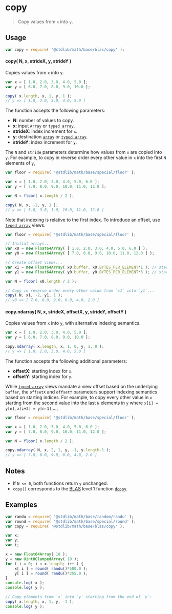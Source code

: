 # copy

> Copy values from `x` into `y`.


<section class="usage">

## Usage

``` javascript
var copy = require( '@stdlib/math/base/blas/copy' );
```

#### copy( N, x, strideX, y, strideY )

Copies values from `x` into `y`.

``` javascript
var x = [ 1.0, 2.0, 3.0, 4.0, 5.0 ];
var y = [ 6.0, 7.0, 8.0, 9.0, 10.0 ];

copy( x.length, x, 1, y, 1 );
// y => [ 1.0, 2.0, 3.0, 4.0, 5.0 ]
```

The function accepts the following parameters:

* __N__: number of values to copy.
* __x__: input [`Array`][mdn-array] or [`typed array`][mdn-typed-array].
* __strideX__: index increment for `x`.
* __y__: destination [`array`][mdn-array] or [`typed array`][mdn-typed-array].
* __strideY__: index increment for `y`.

The `N` and `stride` parameters determine how values from `x` are copied into `y`. For example, to copy in reverse order every other value in `x` into the first `N` elements of `y`,

``` javascript
var floor = require( '@stdlib/math/base/special/floor' );

var x = [ 1.0, 2.0, 3.0, 4.0, 5.0, 6.0 ];
var y = [ 7.0, 8.0, 9.0, 10.0, 11.0, 12.0 ];

var N = floor( x.length / 2 );

copy( N, x, -2, y, 1 );
// y => [ 5.0, 3.0, 1.0, 10.0, 11.0, 12.0 ]
```

Note that indexing is relative to the first index. To introduce an offset, use [`typed array`][mdn-typed-array] views.

``` javascript
var floor = require( '@stdlib/math/base/special/floor' );

// Initial arrays...
var x0 = new Float64Array( [ 1.0, 2.0, 3.0, 4.0, 5.0, 6.0 ] );
var y0 = new Float64Array( [ 7.0, 8.0, 9.0, 10.0, 11.0, 12.0 ] );

// Create offset views...
var x1 = new Float64Array( x0.buffer, x0.BYTES_PER_ELEMENT*1 ); // start at 2nd element
var y1 = new Float64Array( y0.buffer, y0.BYTES_PER_ELEMENT*3 ); // start at 4th element

var N = floor( x0.length / 2 );

// Copy in reverse order every other value from `x1` into `y1`...
copy( N, x1, -2, y1, 1 );
// y0 => [ 7.0, 8.0, 9.0, 6.0, 4.0, 2.0 ]
```


#### copy.ndarray( N, x, strideX, offsetX, y, strideY, offsetY )

Copies values from `x` into `y`, with alternative indexing semantics.

``` javascript
var x = [ 1.0, 2.0, 3.0, 4.0, 5.0 ];
var y = [ 6.0, 7.0, 8.0, 9.0, 10.0 ];

copy.ndarray( x.length, x, 1, 0, y, 1, 0 );
// y => [ 1.0, 2.0, 3.0, 4.0, 5.0 ]
```

The function accepts the following additional parameters:

* __offsetX__: starting index for `x`.
* __offsetY__: starting index for `y`.

While [`typed array`][mdn-typed-array] views mandate a view offset based on the underlying `buffer`, the `offsetX` and `offsetY` parameters support indexing semantics based on starting indices. For example, to copy every other value in `x` starting from the second value into the last `N` elements in `y` where `x[i] = y[n]`, `x[i+2] = y[n-1]`,...,

``` javascript
var floor = require( '@stdlib/math/base/special/floor' );

var x = [ 1.0, 2.0, 3.0, 4.0, 5.0, 6.0 ];
var y = [ 7.0, 8.0, 9.0, 10.0, 11.0, 12.0 ];

var N = floor( x.length / 2 );

copy.ndarray( N, x, 2, 1, y, -1, y.length-1 );
// y => [ 7.0, 8.0, 9.0, 6.0, 4.0, 2.0 ]
```

</section>

<!-- /.usage -->


<section class="notes">

## Notes

* If `N <= 0`, both functions return `y` unchanged.
* `copy()` corresponds to the [BLAS][blas] level 1 function [`dcopy`][dcopy].

</section>

<!-- /.notes -->


<section class="examples">

## Examples

``` javascript
var randu = require( '@stdlib/math/base/random/randu' );
var round = require( '@stdlib/math/base/special/round' );
var copy = require( '@stdlib/math/base/blas/copy' );

var x;
var y;
var i;

x = new Float64Array( 10 );
y = new Uint8ClampedArray( 10 );
for ( i = 0; i < x.length; i++ ) {
    x[ i ] = round( randu()*500.0 );
    y[ i ] = round( randu()*255.0 );
}
console.log( x );
console.log( y );

// Copy elements from `x` into `y` starting from the end of `y`:
copy( x.length, x, 1, y, -1 );
console.log( y );
```

</section>

<!-- /.examples -->


<section class="links">

[blas]: http://www.netlib.org/blas
[dcopy]: http://www.netlib.org/lapack/explore-html/de/da4/group__double__blas__level1.html
[mdn-array]: https://developer.mozilla.org/en-US/docs/Web/JavaScript/Reference/Global_Objects/Array
[mdn-typed-array]: https://developer.mozilla.org/en-US/docs/Web/JavaScript/Reference/Global_Objects/TypedArray

</section>

<!-- /.links -->
